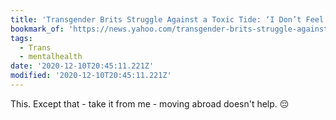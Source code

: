 ```yaml
---
title: 'Transgender Brits Struggle Against a Toxic Tide: ‘I Don’t Feel Safe Anywhere’'
bookmark_of: 'https://news.yahoo.com/transgender-brits-struggle-against-toxic-095625451.html'
tags:
  - Trans
  - mentalhealth
date: '2020-12-10T20:45:11.221Z'
modified: '2020-12-10T20:45:11.221Z'
---
```

This. Except that - take it from me - moving abroad doesn't help. 😔
